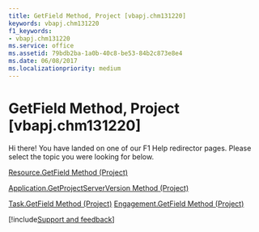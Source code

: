 ```yaml
---
title: GetField Method, Project [vbapj.chm131220]
keywords: vbapj.chm131220
f1_keywords:
- vbapj.chm131220
ms.service: office
ms.assetid: 79bdb2ba-1a0b-40c8-be53-84b2c873e8e4
ms.date: 06/08/2017
ms.localizationpriority: medium
---
```



# GetField Method, Project [vbapj.chm131220]

Hi there! You have landed on one of our F1 Help redirector pages. Please select the topic you were looking for below.

[Resource.GetField Method (Project)](https://msdn.microsoft.com/library/36fbbc13-272e-72f4-ebbe-2c13f67abbe7%28Office.15%29.aspx)

[Application.GetProjectServerVersion Method (Project)](https://msdn.microsoft.com/library/f41cb738-3a30-f555-9d10-78343fae0ddb%28Office.15%29.aspx)

[Task.GetField Method (Project)](https://msdn.microsoft.com/library/1e5442d1-e36a-bb1c-253c-a2222a6a2fb5%28Office.15%29.aspx)
[Engagement.GetField Method (Project)](https://msdn.microsoft.com/library/2c16e270-d7ad-e085-437f-a401cd10f26e%28Office.15%29.aspx)

[!include[Support and feedback](~/includes/feedback-boilerplate.md)]